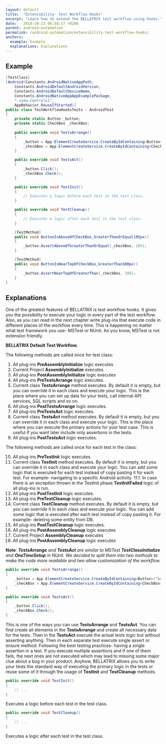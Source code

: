 ```yaml
---
layout: default
title:  "Extensibility- Test Workflow Hooks"
excerpt: "Learn how to extend the BELLATRIX test workflow using hooks."
date:   2018-10-23 06:50:17 +0200
parent: android-automation
permalink: /android-automation/extensibility-test-workflow-hooks/
anchors:
  example: Example
  explanations: Explanations
---
```

Example
-------
```csharp
[TestClass]
[Android(Constants.AndroidNativeAppPath,
    Constants.AndroidDefaultAndroidVersion,
    Constants.AndroidDefaultDeviceName,
    Constants.AndroidNativeAppAppExamplePackage,
    ".view.Controls1",
    AppBehavior.ReuseIfStarted)]
public class TestWorkflowHooksTests : AndroidTest
{
    private static Button _button;
    private static CheckBox _checkBox;
    
    public override void TestsArrange()
    {
        _button = App.ElementCreateService.CreateByIdContaining<Button>("button");
        _checkBox = App.ElementCreateService.CreateByIdContaining<CheckBox>("check1");
    }

    public override void TestsAct()
    {
        _button.Click();
        _checkBox.Check();
    }

    public override void TestInit()
    {
        // Executes a logic before each test in the test class.
    }

    public override void TestCleanup()
    {
        // Executes a logic after each test in the test class.
    }

    [TestMethod]
    public void ButtonIsAboveOfCheckBox_GreaterThanOrEqual105px()
    {
        _button.AssertAboveOfGreaterThanOrEqual(_checkBox, 105);
    }

    [TestMethod]
    public void ButtonIsNearTopOfCheckBox_GreaterThan100px()
    {
        _button.AssertNearTopOfGreaterThan(_checkBox, 100);
    }
}
```

Explanations
------------
One of the greatest features of BELLATRIX is test workflow hooks. It gives you the possibility to execute your logic in every part of the test workflow. Also, as you can read in the next chapter write plug-ins that execute code in different places of the workflow every time. This is happening no matter what test framework you use- MSTest or NUnit. As you know, MSTest is not extension friendly.

**BELLATRIX Default Test Workflow.**

The following methods are called once for test class:

1. All plug-ins **PreAssemblyInitialize** logic executes
2. Current Project **AssemblyInitialize** executes
3. All plug-ins **PostAssemblyInitialize** logic executes
4. All plug-ins **PreTestsArrange** logic executes.
5. Current class **TestsArrange** method executes. By default it is empty, but you can override it in each class and execute your logic. This is the place where you can set up data for your tests, call internal API services, SQL scripts and so on.
6. All plug-ins **PostTestsArrange** logic executes.
7. All plug-ins **PreTestsAct** logic executes.
8. Current class **TestsAct** method executes. By default it is empty, but you can override it in each class and execute your logic. This is the place where you can execute the primary actions for your test case. This is useful if you want later include only assertions in the tests.
9. All plug-ins **PostTestsAct** logic executes.

The following methods are called once for each test in the class:

10. All plug-ins **PreTestInit** logic executes.
11. Current class **TestInit** method executes. By default it is empty, but you can override it in each class and execute your logic. You can add some logic that is executed for each test instead of copy pasting it for each test. For example- navigating to a specific Android activity.
11.1. In case there is an exception thrown in the TestInit phase **TestInitFailed** logic of all plug-ins is run.
12. All plug-ins **PostTestInit** logic executes.
13. All plug-ins **PreTestCleanup** logic executes.
14. Current class **TestCleanup** method executes. By default it is empty, but you can override it in each class and execute your logic.
You can add some logic that is executed after each test instead of copy pasting it. For example- deleting some entity from DB.
15. All plug-ins **PostTestCleanup** logic executes.
16. All plug-ins **PostAssemblyCleanup** logic executes
17. Current Project **AssemblyCleanup** executes
18. All plug-ins **PostAssemblyCleanup** logic executes

**Note**: ***TestsArrange** and **TestsAct** are similar to MSTest **TestClassInitialize** and **OneTimeSetup** in NUnit. We decided to split them into two methods to make the code more readable and two allow customization of the workflow.*

```csharp
public override void TestsArrange()
{
    _button = App.ElementCreateService.CreateByIdContaining<Button>("button");
	_checkBox = App.ElementCreateService.CreateByIdContaining<CheckBox>("check1");
}

public override void TestsAct()
{
    _button.Click();
	_checkBox.Check();
}
```
This is one of the ways you can use **TestsArrange** and **TestsAct**. You can find create all elements in the **TestsArrange** and create all necessary data for the tests. Then in the **TestsAct** execute the actual tests logic but without asserting anything. Then in each separate test execute single assert or ensure method. Following the best testing practices- having a single assertion in a test. If you execute multiple assertions and if one of them fails, the next ones are not executed which may lead to missing some major clue about a bug in your product. Anyhow, BELLATRIX allows you to write your tests the standard way of executing the primary logic in the tests or reuse some of it through the usage of **TestInit** and **TestCleanup** methods.
```csharp
public override void TestInit()
{
    // ...
}
```
Executes a logic before each test in the test class.
```csharp
public override void TestCleanup()
{
    // ...
}
```
Executes a logic after each test in the test class.